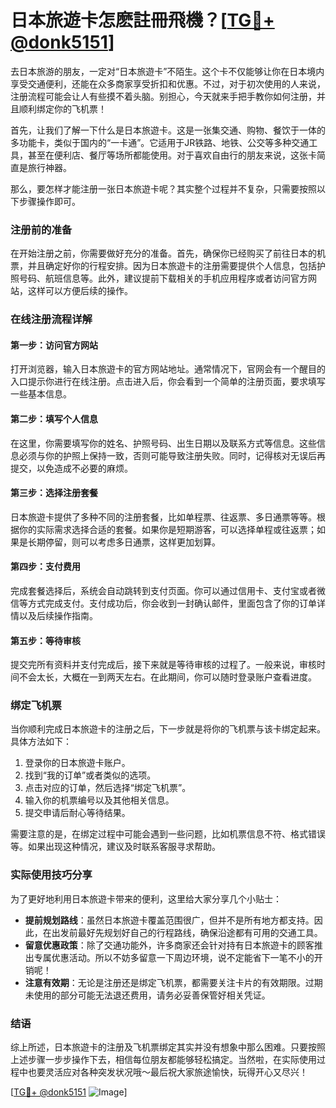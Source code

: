 # 日本旅遊卡怎麽註冊飛機？[[TG💪+ @donk5151](https://t.me/s/donk5151)]

去日本旅游的朋友，一定对“日本旅遊卡”不陌生。这个卡不仅能够让你在日本境内享受交通便利，还能在众多商家享受折扣和优惠。不过，对于初次使用的人来说，注册流程可能会让人有些摸不着头脑。别担心，今天就来手把手教你如何注册，并且顺利绑定你的飞机票！

首先，让我们了解一下什么是日本旅遊卡。这是一张集交通、购物、餐饮于一体的多功能卡，类似于国内的“一卡通”。它适用于JR铁路、地铁、公交等多种交通工具，甚至在便利店、餐厅等场所都能使用。对于喜欢自由行的朋友来说，这张卡简直是旅行神器。

那么，要怎样才能注册一张日本旅遊卡呢？其实整个过程并不复杂，只需要按照以下步骤操作即可。

### 注册前的准备

在开始注册之前，你需要做好充分的准备。首先，确保你已经购买了前往日本的机票，并且确定好你的行程安排。因为日本旅遊卡的注册需要提供个人信息，包括护照号码、航班信息等。此外，建议提前下载相关的手机应用程序或者访问官方网站，这样可以方便后续的操作。

### 在线注册流程详解

#### 第一步：访问官方网站

打开浏览器，输入日本旅遊卡的官方网站地址。通常情况下，官网会有一个醒目的入口提示你进行在线注册。点击进入后，你会看到一个简单的注册页面，要求填写一些基本信息。

#### 第二步：填写个人信息

在这里，你需要填写你的姓名、护照号码、出生日期以及联系方式等信息。这些信息必须与你的护照上保持一致，否则可能导致注册失败。同时，记得核对无误后再提交，以免造成不必要的麻烦。

#### 第三步：选择注册套餐

日本旅遊卡提供了多种不同的注册套餐，比如单程票、往返票、多日通票等等。根据你的实际需求选择合适的套餐。如果你是短期游客，可以选择单程或往返票；如果是长期停留，则可以考虑多日通票，这样更加划算。

#### 第四步：支付费用

完成套餐选择后，系统会自动跳转到支付页面。你可以通过信用卡、支付宝或者微信等方式完成支付。支付成功后，你会收到一封确认邮件，里面包含了你的订单详情以及后续操作指南。

#### 第五步：等待审核

提交完所有资料并支付完成后，接下来就是等待审核的过程了。一般来说，审核时间不会太长，大概在一到两天左右。在此期间，你可以随时登录账户查看进度。

### 绑定飞机票

当你顺利完成日本旅遊卡的注册之后，下一步就是将你的飞机票与该卡绑定起来。具体方法如下：

1. 登录你的日本旅遊卡账户。
2. 找到“我的订单”或者类似的选项。
3. 点击对应的订单，然后选择“绑定飞机票”。
4. 输入你的机票编号以及其他相关信息。
5. 提交申请后耐心等待结果。

需要注意的是，在绑定过程中可能会遇到一些问题，比如机票信息不符、格式错误等。如果出现这种情况，建议及时联系客服寻求帮助。

### 实际使用技巧分享

为了更好地利用日本旅遊卡带来的便利，这里给大家分享几个小贴士：

- **提前规划路线**：虽然日本旅遊卡覆盖范围很广，但并不是所有地方都支持。因此，在出发前最好先规划好自己的行程路线，确保沿途都有可用的交通工具。
- **留意优惠政策**：除了交通功能外，许多商家还会针对持有日本旅遊卡的顾客推出专属优惠活动。所以不妨多留意一下周边环境，说不定能省下一笔不小的开销呢！
- **注意有效期**：无论是注册还是绑定飞机票，都需要关注卡片的有效期限。过期未使用的部分可能无法退还费用，请务必妥善保管好相关凭证。

### 结语

综上所述，日本旅遊卡的注册及飞机票绑定其实并没有想象中那么困难。只要按照上述步骤一步步操作下去，相信每位朋友都能够轻松搞定。当然啦，在实际使用过程中也要灵活应对各种突发状况哦～最后祝大家旅途愉快，玩得开心又尽兴！

[[TG💪+ @donk5151](https://t.me/s/donk5151) ![Image](https://i.postimg.cc/rwNCRYN7/Snipaste-2025-04-30-17-27-05.png)]